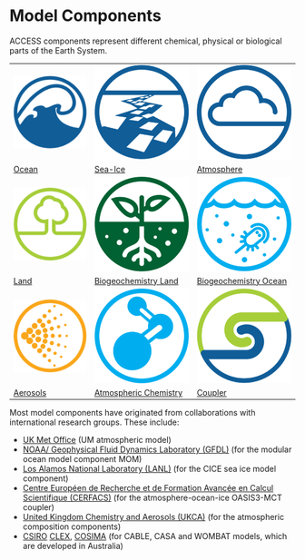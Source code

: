 # Model Components

ACCESS components represent different chemical, physical or biological parts of the Earth System.

<table style="margin-left:auto;margin-right:auto;">
  <tr>
     <td class="logo_cell"><a href="ocean" title="Ocean"><img class="logo_component" src="../assets/component-logos/ACCESS-icon-OCEAN-300x300.png"  alt="Ocean"></td></a>
     <td class="logo_cell"><a href="sea-ice" title="Sea Ice"><img class="logo_component"src="../assets/component-logos/ACCESS-icon-SEA-ICE-300x300.png" alt="Sea Ice"></td></a>
     <td class="logo_cell"><a href="atmosphere" title="Atmosphere"><img class="logo_component"src="../assets/component-logos/ACCESS-icon-ATMOSPHERE-300x300.png" alt="Atmosphere"></td></a>
   </tr> 
  <tr>
     <td class="logo_cell"><a href="ocean" title="Ocean">Ocean</td></a>
     <td class="logo_cell"><a href="sea-ice" title="Sea Ice">Sea-Ice</td></a>
     <td class="logo_cell"><a href="atmosphere" title="Atmosphere">Atmosphere</td></a>
   </tr> 
   <tr>
      <td class="logo_cell"><a href="land" title="Land"><img class="logo_component"src="../assets/component-logos/ACCESS-icon-LAND-SURFACE-300x300.png" alt="Land"
      ></td></a>
      <td class="logo_cell"><a href="bgc_land" title="Biogeochemistry-Land"><img class="logo_component"src="../assets/component-logos/ACCESS-icon-BGC-LAND-300x300.png" alt="Biogeochemistry-Land" ></td></a>
      <td class="logo_cell"><a href="bgc_ocean" title="Biogeochemistry-Ocean"><img class="logo_component"src="../assets/component-logos/ACCESS-icon-BGC-OCEAN-300x300.png" alt="Biogeochemistry-Ocean" ></td></a>
   </tr>
   <tr>
      <td class="logo_cell"><a href="land" title="Land">Land</td></a>
      <td class="logo_cell"><a href="bgc_land" title="Biogeochemistry-Land">Biogeochemistry Land</td></a>
      <td class="logo_cell"><a href="bgc_ocean" title="Biogeochemistry-Ocean">Biogeochemistry Ocean</td></a>
   </tr>
   <tr>
      <td class="logo_cell"><a href="aerosols_atmospheric_chemistry" title="Aerosols"><img class="logo_component"src="../assets/component-logos/ACCESS-icon-AEROSOLS-300x300.png" alt="Aerosols" ></td></a>
      <td class="logo_cell"><a href="aerosols_atmospheric_chemistry" title="Atmospheric Chemistry"><img class="logo_component"src="../assets/component-logos/ACCESS-icon-ATMOSPHERIC-CHEMISTRY-300x300.png" alt="Chemistry-Atmosphere" ></td></a>
      <td class="logo_cell"><a href="coupler" title="Coupler"><img class="logo_component"src="../assets/component-logos/ACCESS-icon-COUPLER-300x300.png" alt="Coupler" ></td></a>
    </tr>
   <tr>
      <td class="logo_cell"><a href="aerosols_atmospheric_chemistry" title="Aerosols">Aerosols</td></a>
      <td class="logo_cell"><a href="aerosols_atmospheric_chemistry" title="Atmospheric Chemistry">Atmospheric Chemistry</td></a>
      <td class="logo_cell"><a href="coupler" title="Coupler">Coupler</td></a>
    </tr>
</table>


Most model components have originated from collaborations with international research groups. These include:

- [UK Met Office][met-office-web] (UM atmospheric model)
- [NOAA/ Geophysical Fluid Dynamics Laboratory (GFDL)][noaa-gfdl-web] (for the modular ocean model component MOM)
- [Los Alamos National Laboratory (LANL)][lanl-web] (for the CICE sea ice model component)
- [Centre Européen de Recherche et de Formation Avancée en Calcul Scientifique (CERFACS)][cerfacs-web] (for the atmosphere-ocean-ice OASIS3-MCT coupler)
- [United Kingdom Chemistry and Aerosols (UKCA)][ukca-web] (for the atmospheric composition components)
- [CSIRO][csiro-web] [CLEX][clex-web], [COSIMA][cosima-web] (for CABLE, CASA and WOMBAT models, which are developed in Australia)

[met-office-web]: https://www.metoffice.gov.uk/
[noaa-gfdl-web]: https://www.gfdl.noaa.gov/
[lanl-web]: https://www.lanl.gov/
[cerfacs-web]: https://cerfacs.fr/en/
[ukca-web]: https://www.ukca.ac.uk/
[csiro-web]: https://www.csiro.au/
[clex-web]: https://www.climateextremes.org.au/
[cosima-web]: http://www.cosima.org.au/
